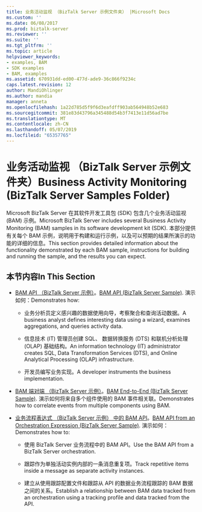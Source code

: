 ```yaml
---
title: 业务活动监视 （BizTalk Server 示例文件夹） |Microsoft Docs
ms.custom: ''
ms.date: 06/08/2017
ms.prod: biztalk-server
ms.reviewer: ''
ms.suite: ''
ms.tgt_pltfrm: ''
ms.topic: article
helpviewer_keywords:
- examples, BAM
- SDK examples
- BAM, examples
ms.assetid: 670931dd-ed00-477d-ade9-36c866f9234c
caps.latest.revision: 12
author: MandiOhlinger
ms.author: mandia
manager: anneta
ms.openlocfilehash: 1a22d785d5f9f6d3eafdff903ab564948b52e683
ms.sourcegitcommit: 381e83d43796a345488d54b3f7413e11d56ad7be
ms.translationtype: MT
ms.contentlocale: zh-CN
ms.lasthandoff: 05/07/2019
ms.locfileid: "65357765"
---
```

# <a name="business-activity-monitoring-biztalk-server-samples-folder"></a><span data-ttu-id="5b8a9-102">业务活动监视 （BizTalk Server 示例文件夹）</span><span class="sxs-lookup"><span data-stu-id="5b8a9-102">Business Activity Monitoring (BizTalk Server Samples Folder)</span></span>
<span data-ttu-id="5b8a9-103">Microsoft BizTalk Server 在其软件开发工具包 (SDK) 包含几个业务活动监视 (BAM) 示例。</span><span class="sxs-lookup"><span data-stu-id="5b8a9-103">Microsoft BizTalk Server includes several Business Activity Monitoring (BAM) samples in its software development kit (SDK).</span></span> <span data-ttu-id="5b8a9-104">本部分提供有关每个 BAM 示例，说明用于构建和运行示例，以及可以预期的结果所演示的功能的详细的信息。</span><span class="sxs-lookup"><span data-stu-id="5b8a9-104">This section provides detailed information about the functionality demonstrated by each BAM sample, instructions for building and running the sample, and the results you can expect.</span></span>  
  
## <a name="in-this-section"></a><span data-ttu-id="5b8a9-105">本节内容</span><span class="sxs-lookup"><span data-stu-id="5b8a9-105">In This Section</span></span>  
  
-   <span data-ttu-id="5b8a9-106">[BAM API （BizTalk Server 示例）](../core/bam-api-biztalk-server-sample.md)。</span><span class="sxs-lookup"><span data-stu-id="5b8a9-106">[BAM API (BizTalk Server Sample)](../core/bam-api-biztalk-server-sample.md).</span></span> <span data-ttu-id="5b8a9-107">演示如何：</span><span class="sxs-lookup"><span data-stu-id="5b8a9-107">Demonstrates how:</span></span>  
  
    -   <span data-ttu-id="5b8a9-108">业务分析员定义感兴趣的数据使用向导，考察聚合和查询活动数据。</span><span class="sxs-lookup"><span data-stu-id="5b8a9-108">A business analyst defines interesting data using a wizard, examines aggregations, and queries activity data.</span></span>  
  
    -   <span data-ttu-id="5b8a9-109">信息技术 (IT) 管理员创建 SQL、 数据转换服务 (DTS) 和联机分析处理 (OLAP) 基础结构。</span><span class="sxs-lookup"><span data-stu-id="5b8a9-109">An information technology (IT) administrator creates SQL, Data Transformation Services (DTS), and Online Analytical Processing (OLAP) infrastructure.</span></span>  
  
    -   <span data-ttu-id="5b8a9-110">开发员编写业务实现。</span><span class="sxs-lookup"><span data-stu-id="5b8a9-110">A developer instruments the business implementation.</span></span>  
  
-   <span data-ttu-id="5b8a9-111">[BAM 端对端 （BizTalk Server 示例）](../core/bam-end-to-end-biztalk-server-sample.md)。</span><span class="sxs-lookup"><span data-stu-id="5b8a9-111">[BAM End-to-End (BizTalk Server Sample)](../core/bam-end-to-end-biztalk-server-sample.md).</span></span> <span data-ttu-id="5b8a9-112">演示如何将来自多个组件使用的 BAM 事件相关联。</span><span class="sxs-lookup"><span data-stu-id="5b8a9-112">Demonstrates how to correlate events from multiple components using BAM.</span></span>  
  
-   <span data-ttu-id="5b8a9-113">[业务流程表达式 （BizTalk Server 示例） 中的 BAM API](../core/bam-api-from-an-orchestration-expression-biztalk-server-sample.md)。</span><span class="sxs-lookup"><span data-stu-id="5b8a9-113">[BAM API from an Orchestration Expression (BizTalk Server Sample)](../core/bam-api-from-an-orchestration-expression-biztalk-server-sample.md).</span></span> <span data-ttu-id="5b8a9-114">演示如何：</span><span class="sxs-lookup"><span data-stu-id="5b8a9-114">Demonstrates how to:</span></span>  
  
    -   <span data-ttu-id="5b8a9-115">使用 BizTalk Server 业务流程中的 BAM API。</span><span class="sxs-lookup"><span data-stu-id="5b8a9-115">Use the BAM API from a BizTalk Server orchestration.</span></span>  
  
    -   <span data-ttu-id="5b8a9-116">跟踪作为单独活动实例内部的一条消息重复项。</span><span class="sxs-lookup"><span data-stu-id="5b8a9-116">Track repetitive items inside a message as separate activity instances.</span></span>  
  
    -   <span data-ttu-id="5b8a9-117">建立从使用跟踪配置文件和跟踪从 API 的数据业务流程跟踪的 BAM 数据之间的关系。</span><span class="sxs-lookup"><span data-stu-id="5b8a9-117">Establish a relationship between BAM data tracked from an orchestration using a tracking profile and data tracked from the API.</span></span>